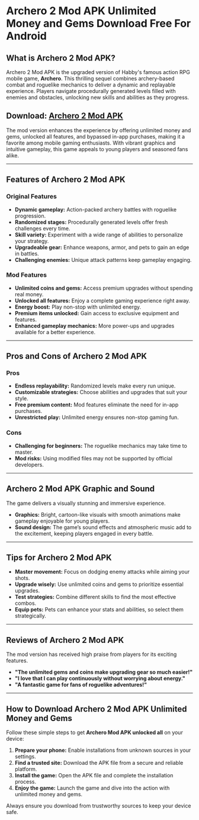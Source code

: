 # Archero 2 Mod APK Unlimited Money and Gems Download Free For Android

## What is Archero 2 Mod APK?  

Archero 2 Mod APK is the upgraded version of Habby's famous action RPG mobile game, **Archero**. This thrilling sequel combines archery-based combat and roguelike mechanics to deliver a dynamic and replayable experience. Players navigate procedurally generated levels filled with enemies and obstacles, unlocking new skills and abilities as they progress.  

## Download: [Archero 2 Mod APK](https://modhello.com/archero-2/)

The mod version enhances the experience by offering unlimited money and gems, unlocked all features, and bypassed in-app purchases, making it a favorite among mobile gaming enthusiasts. With vibrant graphics and intuitive gameplay, this game appeals to young players and seasoned fans alike.  

---

## Features of Archero 2 Mod APK  

### Original Features  
- **Dynamic gameplay:** Action-packed archery battles with roguelike progression.  
- **Randomized stages:** Procedurally generated levels offer fresh challenges every time.  
- **Skill variety:** Experiment with a wide range of abilities to personalize your strategy.  
- **Upgradeable gear:** Enhance weapons, armor, and pets to gain an edge in battles.  
- **Challenging enemies:** Unique attack patterns keep gameplay engaging.  

### Mod Features  
- **Unlimited coins and gems:** Access premium upgrades without spending real money.  
- **Unlocked all features:** Enjoy a complete gaming experience right away.  
- **Energy boost:** Play non-stop with unlimited energy.  
- **Premium items unlocked:** Gain access to exclusive equipment and features.  
- **Enhanced gameplay mechanics:** More power-ups and upgrades available for a better experience.  

---

## Pros and Cons of Archero 2 Mod APK  

### Pros  
- **Endless replayability:** Randomized levels make every run unique.  
- **Customizable strategies:** Choose abilities and upgrades that suit your style.  
- **Free premium content:** Mod features eliminate the need for in-app purchases.  
- **Unrestricted play:** Unlimited energy ensures non-stop gaming fun.  

### Cons  
- **Challenging for beginners:** The roguelike mechanics may take time to master.  
- **Mod risks:** Using modified files may not be supported by official developers.  

---

## Archero 2 Mod APK Graphic and Sound  

The game delivers a visually stunning and immersive experience.  

- **Graphics:** Bright, cartoon-like visuals with smooth animations make gameplay enjoyable for young players.  
- **Sound design:** The game’s sound effects and atmospheric music add to the excitement, keeping players engaged in every battle.  

---

## Tips for Archero 2 Mod APK  

- **Master movement:** Focus on dodging enemy attacks while aiming your shots.  
- **Upgrade wisely:** Use unlimited coins and gems to prioritize essential upgrades.  
- **Test strategies:** Combine different skills to find the most effective combos.  
- **Equip pets:** Pets can enhance your stats and abilities, so select them strategically.  

---

## Reviews of Archero 2 Mod APK  

The mod version has received high praise from players for its exciting features.  

- **"The unlimited gems and coins make upgrading gear so much easier!"**  
- **"I love that I can play continuously without worrying about energy."**  
- **"A fantastic game for fans of roguelike adventures!"**  

---

## How to Download Archero 2 Mod APK Unlimited Money and Gems  

Follow these simple steps to get **Archero Mod APK unlocked all** on your device:  

1. **Prepare your phone:** Enable installations from unknown sources in your settings.  
2. **Find a trusted site:** Download the APK file from a secure and reliable platform.  
3. **Install the game:** Open the APK file and complete the installation process.  
4. **Enjoy the game:** Launch the game and dive into the action with unlimited money and gems.  

Always ensure you download from trustworthy sources to keep your device safe.  
